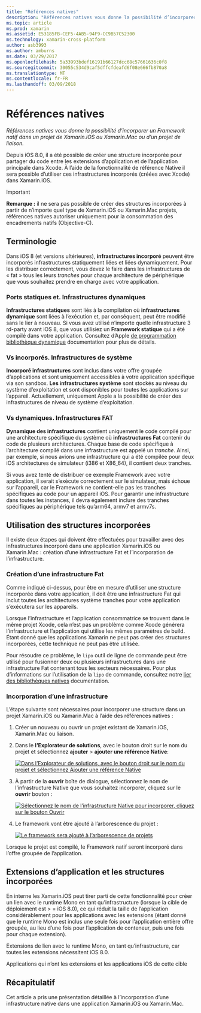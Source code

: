 ```yaml
---
title: "Références natives"
description: "Références natives vous donne la possibilité d’incorporer un Framework natif dans un projet de Xamarin.iOS ou Xamarin.Mac ou d’un projet de liaison."
ms.topic: article
ms.prod: xamarin
ms.assetid: E53185FB-CEF5-4AB5-94F9-CC9B57C52300
ms.technology: xamarin-cross-platform
author: asb3993
ms.author: amburns
ms.date: 03/29/2017
ms.openlocfilehash: 5a33993bdef16191b66127dcc68c57661636c0f8
ms.sourcegitcommit: 30055c534d9caf5dffcfdeafd6f08e666fb870a8
ms.translationtype: MT
ms.contentlocale: fr-FR
ms.lasthandoff: 03/09/2018
---
```

# <a name="native-references"></a>Références natives

_Références natives vous donne la possibilité d’incorporer un Framework natif dans un projet de Xamarin.iOS ou Xamarin.Mac ou d’un projet de liaison._


Depuis iOS 8.0, il a été possible de créer une structure incorporée pour partager du code entre les extensions d’application et de l’application principale dans Xcode. À l’aide de la fonctionnalité de référence Native il sera possible d’utiliser ces infrastructures incorporés (créées avec Xcode) dans Xamarin.iOS.
 
> [!IMPORTANT]
> **Remarque :** il ne sera pas possible de créer des structures incorporées à partir de n’importe quel type de Xamarin.iOS ou Xamarin.Mac projets, références natives autoriser uniquement pour la consommation des encadrements natifs (Objective-C).




<a name="Terminology" />

## <a name="terminology"></a>Terminologie

Dans iOS 8 (et versions ultérieures), **infrastructures incorporé** peuvent être incorporés infrastructures statiquement liées et liées dynamiquement. Pour les distribuer correctement, vous devez le faire dans les infrastructures de « fat » tous les leurs _tranches_ pour chaque architecture de périphérique que vous souhaitez prendre en charge avec votre application.

<a name="Static-vs-Dynamic-Frameworks" />

### <a name="static-vs-dynamic-frameworks"></a>Ports statiques et. Infrastructures dynamiques

**Infrastructures statiques** sont liés à la compilation où **infrastructures dynamique** sont liées à l’exécution et, par conséquent, peut être modifié sans le lier à nouveau. Si vous avez utilisé n’importe quelle infrastructure 3 rd-party avant iOS 8, que vous utilisiez un **Framework statique** qui a été compilé dans votre application. Consultez d’Apple [de programmation bibliothèque dynamique](https://developer.apple.com/library/mac/documentation/DeveloperTools/Conceptual/DynamicLibraries/100-Articles/OverviewOfDynamicLibraries.html#//apple_ref/doc/uid/TP40001873-SW1) documentation pour plus de détails.

<a name="Embedded-vs-System-Frameworks" />

### <a name="embedded-vs-system-frameworks"></a>Vs incorporés. Infrastructures de système

**Incorporé infrastructures** sont inclus dans votre offre groupée d’applications et sont uniquement accessibles à votre application spécifique via son sandbox. **Les infrastructures système** sont stockés au niveau du système d’exploitation et sont disponibles pour toutes les applications sur l’appareil. Actuellement, uniquement Apple a la possibilité de créer des infrastructures de niveau de système d’exploitation.

<a name="Thin-vs-Fat-Frameworks" />

### <a name="thin-vs-fat-frameworks"></a>Vs dynamiques. Infrastructures FAT

**Dynamique des infrastructures** contient uniquement le code compilé pour une architecture spécifique du système où **infrastructures Fat** contenir du code de plusieurs architectures. Chaque base de code spécifique à l’architecture compilé dans une infrastructure est appelé un _tranche_. Ainsi, par exemple, si nous avions une infrastructure qui a été compilée pour deux iOS architectures de simulateur (i386 et X86_64), il contient deux tranches.

Si vous avez tenté de distribuer ce exemple Framework avec votre application, il serait s’exécute correctement sur le simulateur, mais échoue sur l’appareil, car le Framework ne contient-elle pas les tranches spécifiques au code pour un appareil iOS. Pour garantir une infrastructure dans toutes les instances, il devra également inclure des tranches spécifiques au périphérique tels qu’arm64, armv7 et armv7s.

<a name="Working-with-Embedded-Frameworks" />

## <a name="working-with-embedded-frameworks"></a>Utilisation des structures incorporées

Il existe deux étapes qui doivent être effectuées pour travailler avec des infrastructures incorporé dans une application Xamarin.iOS ou Xamarin.Mac : création d’une infrastructure Fat et l’incorporation de l’infrastructure.

<a name="Overview" />

### <a name="creating-a-fat-framework"></a>Création d’une infrastructure Fat

Comme indiqué ci-dessus, pour être en mesure d’utiliser une structure incorporée dans votre application, il doit être une infrastructure Fat qui inclut toutes les architectures système tranches pour votre application s’exécutera sur les appareils.

Lorsque l’infrastructure et l’application consommatrice se trouvent dans le même projet Xcode, cela n’est pas un problème comme Xcode générera l’infrastructure et l’application qui utilise les mêmes paramètres de build. Étant donné que les applications Xamarin ne peut pas créer des structures incorporées, cette technique ne peut pas être utilisée.

Pour résoudre ce problème, le `lipo` outil de ligne de commande peut être utilisé pour fusionner deux ou plusieurs infrastructures dans une infrastructure Fat contenant tous les secteurs nécessaires. Pour plus d’informations sur l’utilisation de la `lipo` de commande, consultez notre [lier des bibliothèques natives](~/ios/platform/native-interop.md) documentation.

<a name="Embedding-a-Framework" />

### <a name="embedding-a-framework"></a>Incorporation d’une infrastructure

L’étape suivante sont nécessaires pour incorporer une structure dans un projet Xamarin.iOS ou Xamarin.Mac à l’aide des références natives :

1. Créer un nouveau ou ouvrir un projet existant de Xamarin.iOS, Xamarin.Mac ou liaison.
2. Dans le **l’Explorateur de solutions**, avec le bouton droit sur le nom du projet et sélectionnez **ajouter** > **ajouter une référence Native**: 

    [![](native-references-images/ref01.png "Dans l’Explorateur de solutions, avec le bouton droit sur le nom du projet et sélectionnez Ajouter une référence Native")](native-references-images/ref01.png#lightbox)
3. À partir de la **ouvrir** boîte de dialogue, sélectionnez le nom de l’infrastructure Native que vous souhaitez incorporer, cliquez sur le **ouvrir** bouton : 

    [![](native-references-images/ref02.png "Sélectionnez le nom de l’infrastructure Native pour incorporer, cliquez sur le bouton Ouvrir")](native-references-images/ref02.png#lightbox)
4. Le framework vont être ajouté à l’arborescence du projet : 

    [![](native-references-images/ref03.png "Le framework sera ajouté à l’arborescence de projets")](native-references-images/ref03.png#lightbox)

Lorsque le projet est compilé, le Framework natif seront incorporé dans l’offre groupée de l’application.

<a name="App-Extensions-and-Embedded-Frameworks" />

## <a name="app-extensions-and-embedded-frameworks"></a>Extensions d’application et les structures incorporées

En interne les Xamarin.iOS peut tirer parti de cette fonctionnalité pour créer un lien avec le runtime Mono en tant qu’infrastructure (lorsque la cible de déploiement est > = iOS 8.0), ce qui réduit la taille de l’application considérablement pour les applications avec les extensions (étant donné que le runtime Mono est inclus une seule fois pour l’application entière offre groupée, au lieu d’une fois pour l’application de conteneur, puis une fois pour chaque extension).

Extensions de lien avec le runtime Mono, en tant qu’infrastructure, car toutes les extensions nécessitent iOS 8.0.

Applications qui n’ont les extensions et les applications iOS de cette cible 

<a name="Summary" />

## <a name="summary"></a>Récapitulatif

Cet article a pris une présentation détaillée à l’incorporation d’une infrastructure native dans une application Xamarin.iOS ou Xamarin.Mac.

